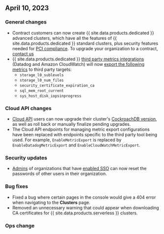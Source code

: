 ## April 10, 2023

<h3> General changes </h3>

- Contract customers can now create {{ site.data.products.dedicated }} advanced clusters, which have all the features of {{ site.data.products.dedicated }} standard clusters, plus security features needed for [PCI compliance](../cockroachcloud/pci-dss.html). To upgrade your organization to a contract, [contact us](https://cockroachlabs.com/contact-sales)
- {{ site.data.products.dedicated }} [third party metrics integrations](../{{site.versions["stable"]}}/third-party-monitoring-tools.html) (Datadog and Amazon CloudWatch) will now [export the following metrics](../cockroachcloud/export-metrics.html) to third party targets:
  - `storage_l0_sublevels`
  - `storage_l0_num_files`
  - `security_certificate_expiration_ca`
  - `sql_mem_root_current`
  - `sys_host_disk_iopsinprogress`
  
<h3> Cloud API changes </h3>

- [Cloud API](../cockroachcloud/cloud-api.html) users can now upgrade their cluster's [CockroachDB version](index.html), as well as roll back or manually finalize pending upgrades.
- The Cloud API endpoints for managing metric export configurations have been replaced with endpoints specific to the third party tool being used. For example, `EnableMetricExport` is replaced by `EnableDatadogMetricExport` and `EnableCloudWatchMetricExport`.

<h3> Security updates </h3>

- [Admins](../cockroachcloud/console-access-management.html#console-admin) of organizations that have [enabled SSO](../cockroachcloud/cloud-org-sso.html) can now reset the passwords of other users in their organization.

<h3> Bug fixes </h3>

- Fixed a bug where certain pages in the console would give a 404 error when navigating to the **Clusters** page.
- Removed an unnecessary warning that could appear when downloading CA certificates for {{ site.data.products.serverless }} clusters.


<h3> Ops change </h3>


